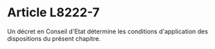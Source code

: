 # Article L8222-7

Un décret en Conseil d'Etat détermine les conditions d'application des dispositions du présent chapitre.